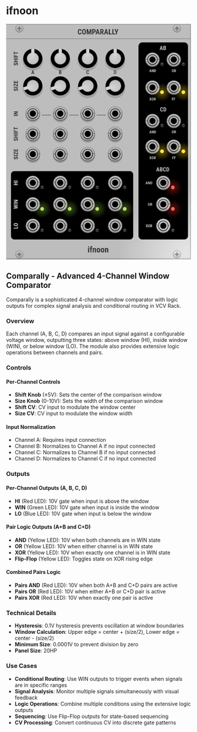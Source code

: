 # ifnoon

![Comparally Module](comparally.png)

## Comparally - Advanced 4-Channel Window Comparator

Comparally is a sophisticated 4-channel window comparator with logic outputs for complex signal analysis and conditional routing in VCV Rack.

### Overview
Each channel (A, B, C, D) compares an input signal against a configurable voltage window, outputting three states: above window (HI), inside window (WIN), or below window (LO). The module also provides extensive logic operations between channels and pairs.

### Controls

#### Per-Channel Controls
- **Shift Knob** (±5V): Sets the center of the comparison window
- **Size Knob** (0-10V): Sets the width of the comparison window
- **Shift CV**: CV input to modulate the window center
- **Size CV**: CV input to modulate the window width

#### Input Normalization
- Channel A: Requires input connection
- Channel B: Normalizes to Channel A if no input connected
- Channel C: Normalizes to Channel B if no input connected  
- Channel D: Normalizes to Channel C if no input connected

### Outputs

#### Per-Channel Outputs (A, B, C, D)
- **HI** (Red LED): 10V gate when input is above the window
- **WIN** (Green LED): 10V gate when input is inside the window
- **LO** (Blue LED): 10V gate when input is below the window

#### Pair Logic Outputs (A+B and C+D)
- **AND** (Yellow LED): 10V when both channels are in WIN state
- **OR** (Yellow LED): 10V when either channel is in WIN state
- **XOR** (Yellow LED): 10V when exactly one channel is in WIN state
- **Flip-Flop** (Yellow LED): Toggles state on XOR rising edge

#### Combined Pairs Logic
- **Pairs AND** (Red LED): 10V when both A+B and C+D pairs are active
- **Pairs OR** (Red LED): 10V when either A+B or C+D pair is active
- **Pairs XOR** (Red LED): 10V when exactly one pair is active

### Technical Details
- **Hysteresis**: 0.1V hysteresis prevents oscillation at window boundaries
- **Window Calculation**: Upper edge = center + (size/2), Lower edge = center - (size/2)
- **Minimum Size**: 0.0001V to prevent division by zero
- **Panel Size**: 20HP

### Use Cases
- **Conditional Routing**: Use WIN outputs to trigger events when signals are in specific ranges
- **Signal Analysis**: Monitor multiple signals simultaneously with visual feedback
- **Logic Operations**: Combine multiple conditions using the extensive logic outputs
- **Sequencing**: Use Flip-Flop outputs for state-based sequencing
- **CV Processing**: Convert continuous CV into discrete gate patterns
